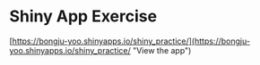 # Shiny App Exercise
[https://bongju-yoo.shinyapps.io/shiny_practice/](https://bongju-yoo.shinyapps.io/shiny_practice/ "View the app")
